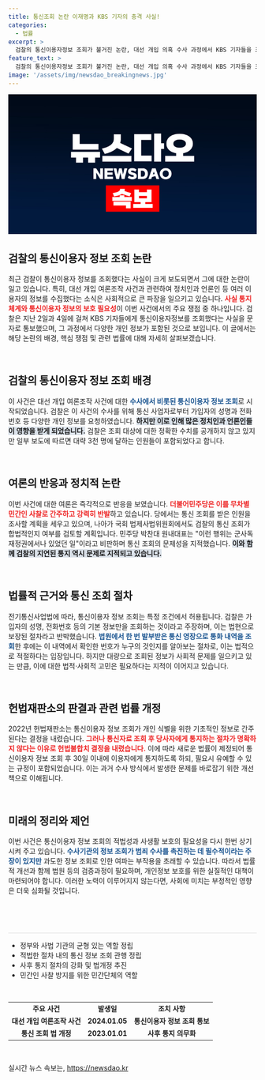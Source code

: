 ```yaml
---
title: 통신조회 논란 이재명과 KBS 기자의 충격 사실!
categories:
  - 법률
excerpt: >
  검찰의 통신이용자정보 조회가 불거진 논란, 대선 개입 의혹 수사 과정에서 KBS 기자들을 포함한 3천 명 대상! 민간인 사찰이라며 야당 반발, 검찰의 적법성 주장에도 불구하고 찬반 의견이 설전 중. 과연 이 사건의 진상은? 클릭하여 자세히 확인해보세요!
feature_text: >
  검찰의 통신이용자정보 조회가 불거진 논란, 대선 개입 의혹 수사 과정에서 KBS 기자들을 포함한 3천 명 대상! 민간인 사찰이라며 야당 반발, 검찰의 적법성 주장에도 불구하고 찬반 의견이 설전 중. 과연 이 사건의 진상은? 클릭하여 자세히 확인해보세요!
image: '/assets/img/newsdao_breakingnews.jpg'
---
```


<p><img src="/assets/img/newsdao_breakingnews.jpg" alt="bookingtag 속보" /></p>

<h2 data-ke-size="size26">검찰의 통신이용자 정보 조회 논란</h2>

<p data-ke-size="size16">최근 검찰이 통신이용자 정보를 조회했다는 사실이 크게 보도되면서 그에 대한 논란이 일고 있습니다. 특히, 대선 개입 여론조작 사건과 관련하여 정치인과 언론인 등 여러 이용자의 정보를 수집했다는 소식은 사회적으로 큰 파장을 일으키고 있습니다. <b><span style="color: #ee2323;">사실 통지 체계와 통신이용자 정보의 보호 필요성</span></b>이 이번 사건에서의 주요 쟁점 중 하나입니다. 검찰은 지난 2일과 4일에 걸쳐 KBS 기자들에게 통신이용자정보를 조회했다는 사실을 문자로 통보했으며, 그 과정에서 다양한 개인 정보가 포함된 것으로 보입니다. 이 글에서는 해당 논란의 배경, 핵심 쟁점 및 관련 법률에 대해 자세히 살펴보겠습니다.</p>

<p data-ke-size="size16">&nbsp;</p>

<h2 data-ke-size="size26">검찰의 통신이용자 정보 조회 배경</h2>

<p data-ke-size="size16">이 사건은 대선 개입 여론조작 사건에 대한 <b><span style="color: #1a5490;">수사에서 비롯된 통신이용자 정보 조회</span></b>로 시작되었습니다. 검찰은 이 사건의 수사를 위해 통신 사업자로부터 가입자의 성명과 전화번호 등 다양한 개인 정보를 요청하였습니다. <b><span style="background-color: #21538527;">하지만 이로 인해 많은 정치인과 언론인들이 영향을 받게 되었습니다.</span></b> 검찰은 조회 대상에 대한 정확한 수치를 공개하지 않고 있지만 일부 보도에 따르면 대략 3천 명에 달하는 인원들이 포함되었다고 합니다. </p>

<p data-ke-size="size16">&nbsp;</p>

<h2 data-ke-size="size26">여론의 반응과 정치적 논란</h2>

<p data-ke-size="size16">이번 사건에 대한 여론은 즉각적으로 반응을 보였습니다. <b><span style="color: #ee2323;">더불어민주당은 이를 무차별 민간인 사찰로 간주하고 강력히 반발</span></b>하고 있습니다. 당에서는 통신 조회를 받은 인원을 조사할 계획을 세우고 있으며, 나아가 국회 법제사법위원회에서도 검찰의 통신 조회가 합법적인지 여부를 검토할 계획입니다. 민주당 박찬대 원내대표는 "이런 행위는 군사독재정권에서나 있었던 일"이라고 비판하며 통신 조회의 문제성을 지적했습니다. <b><span style="background-color: #21538527;">이와 함께 검찰의 지연된 통지 역시 문제로 지적되고 있습니다.</span></b></p>

<p data-ke-size="size16">&nbsp;</p>

<h2 data-ke-size="size26">법률적 근거와 통신 조회 절차</h2>

<p data-ke-size="size16">전기통신사업법에 따라, 통신이용자 정보 조회는 특정 조건에서 허용됩니다. 검찰은 가입자의 성명, 전화번호 등의 기본 정보만을 조회하는 것이라고 주장하며, 이는 법현으로 보장된 절차라고 반박했습니다. <b><span style="color: #1a5490;">법원에서 한 번 발부받은 통신 영장으로 통화 내역을 조회</span></b>한 후에는 이 내역에서 확인한 번호가 누구의 것인지를 알아보는 절차로, 이는 법적으로 적절하다는 입장입니다. 하지만 대량으로 조회된 정보가 사회적 문제를 일으키고 있는 만큼, 이에 대한 법적·사회적 고민은 필요하다는 지적이 이어지고 있습니다.</p>

<p data-ke-size="size16">&nbsp;</p>

<h2 data-ke-size="size26">헌법재판소의 판결과 관련 법률 개정</h2>

<p data-ke-size="size16">2022년 헌법재판소는 통신이용자 정보 조회가 개인 식별을 위한 기초적인 정보로 간주된다는 결정을 내렸습니다. <b><span style="color: #ee2323;">그러나 통신자료 조회 후 당사자에게 통지하는 절차가 명확하지 않다는 이유로 헌법불합치 결정을 내렸습니다.</span></b> 이에 따라 새로운 법률이 제정되어 통신이용자 정보 조회 후 30일 이내에 이용자에게 통지하도록 하되, 필요시 유예할 수 있는 규정이 포함되었습니다. 이는 과거 수사 방식에서 발생한 문제를 바로잡기 위한 개선책으로 이해됩니다.</p>

<p data-ke-size="size16">&nbsp;</p>

<h2 data-ke-size="size26">미래의 정리와 제언</h2>

<p data-ke-size="size16">이번 사건은 통신이용자 정보 조회의 적법성과 사생활 보호의 필요성을 다시 한번 상기시켜 주고 있습니다. <b><span style="color: #1a5490;">수사기관의 정보 조회가 범죄 수사를 촉진하는 데 필수적이라는 주장이 있지만</span></b> 과도한 정보 조회로 인한 여파는 부작용을 초래할 수 있습니다. 따라서 법률적 개선과 함께 법원 등의 검증과정이 필요하며, 개인정보 보호를 위한 실질적인 대책이 마련되어야 합니다. 이러한 노력이 이루어지지 않는다면, 사회에 미치는 부정적인 영향은 더욱 심화될 것입니다.</p>

<p data-ke-size="size16">&nbsp;</p>

<p data-ke-size="size16">&nbsp;</p>

<hr style="height:1px; border:none; background-color:#e0e0e0;" />

<ul>
    <li>정부와 사법 기관의 균형 있는 역할 정립</li>
    <li>적법한 절차 내의 통신 정보 조회 관행 정립</li>
    <li>사후 통지 절차의 강화 및 법개정 추진</li>
    <li>민간인 사찰 방지를 위한 민간단체의 역할</li>
</ul>

<p data-ke-size="size16">&nbsp;</p>

<table>
    <tr>
        <td style="text-align: center; height: 17px;"><b>주요 사건</b></td>
        <td style="text-align: center; height: 17px;"><b>발생일</b></td>
        <td style="text-align: center; height: 17px;"><b>조치 사항</b></td>
    </tr>
    <tr>
        <td style="text-align: center; height: 17px;"><b>대선 개입 여론조작 사건</b></td>
        <td style="text-align: center; height: 17px;"><b>2024.01.05</b></td>
        <td style="text-align: center; height: 17px;"><b>통신이용자 정보 조회 통보</b></td>
    </tr>
    <tr>
        <td style="text-align: center; height: 17px;"><b>통신 조회 법 개정</b></td>
        <td style="text-align: center; height: 17px;"><b>2023.01.01</b></td>
        <td style="text-align: center; height: 17px;"><b>사후 통지 의무화</b></td>
    </tr>
</table>

<p data-ke-size="size16">&nbsp;</p>
실시간 뉴스 속보는, <a href="https://newsdao.kr" rel="dofollow">https://newsdao.kr</a>


